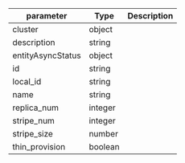 | parameter | Type | Description |
| ----------- | ----------- |----------- |
| cluster  |  object  |    |
| description  |  string  |    |
| entityAsyncStatus  |  object  |    |
| id  |  string  |    |
| local_id  |  string  |    |
| name  |  string  |    |
| replica_num  |  integer  |    |
| stripe_num  |  integer  |    |
| stripe_size  |  number  |    |
| thin_provision  |  boolean  |    |